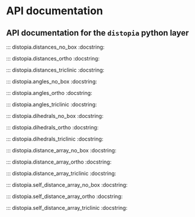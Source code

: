 # API documentation

## API documentation for the `distopia` python layer

::: distopia.distances_no_box
    :docstring:

::: distopia.distances_ortho
    :docstring:

::: distopia.distances_triclinic
    :docstring:

::: distopia.angles_no_box
    :docstring:

::: distopia.angles_ortho
    :docstring:

::: distopia.angles_triclinic
    :docstring:

::: distopia.dihedrals_no_box
    :docstring:


::: distopia.dihedrals_ortho
    :docstring:

::: distopia.dihedrals_triclinic
    :docstring:

::: distopia.distance_array_no_box
    :docstring:

::: distopia.distance_array_ortho
    :docstring:

::: distopia.distance_array_triclinic
    :docstring:

::: distopia.self_distance_array_no_box
    :docstring:

::: distopia.self_distance_array_ortho
    :docstring:

::: distopia.self_distance_array_triclinic
    :docstring: